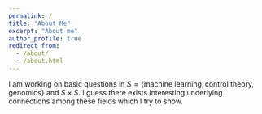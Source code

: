 ```yaml
---
permalink: /
title: "About Me"
excerpt: "About me"
author_profile: true
redirect_from: 
  - /about/
  - /about.html
---
```


I am working on basic questions in $S=\{\text{machine learning}, \text{control theory}, \text{genomics}\}$ and $S \times S$. I guess there exists interesting underlying connections among these fields which I try to show. 